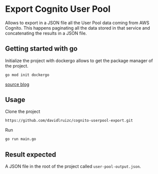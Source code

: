 # Export Cognito User Pool

Allows to export in a JSON file all the User Pool data coming from AWS Cognito. This happens paginating all the data stored in that service and concatenating the results in a JSON file.

## Getting started with go

Initialize the project with dockergo allows to get the package manager of the project.

```sh
go mod init dockergo
```

[source blog](https://medium.com/@alemarcha/primera-aplicaci%C3%B3n-go-usando-docker-6b4618833073)

## Usage

Clone the project

```sh
https://github.com/davidlruizc/cognito-userpool-export.git
```

Run

```sh
go run main.go
```

## Result expected

A JSON file in the root of the project called `user-pool-output.json`.
